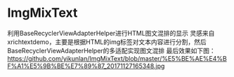 # ImgMixText
利用BaseRecyclerViewAdapterHelper进行HTML图文混排的显示
灵感来自xrichtextdemo，主要是根据HTML的img标签对文本内容进行分割，然后BaseRecyclerViewAdapterHelper的多适配实现图文混排
最后效果如下图：
https://github.com/yikunlan/ImgMixText/blob/master/%E5%BE%AE%E4%BF%A1%E5%9B%BE%E7%89%87_20171127165348.jpg
